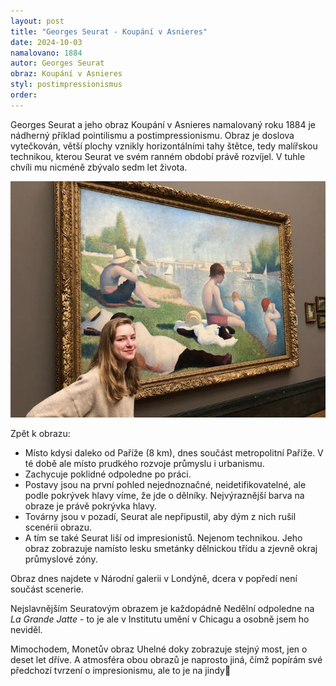 ```yaml
---
layout: post
title: "Georges Seurat - Koupání v Asnieres"
date: 2024-10-03
namalovano: 1884
autor: Georges Seurat
obraz: Koupání v Asnieres 
styl: postimpressionismus
order: 
---
```


Georges Seurat a jeho obraz  Koupání v Asnieres namalovaný roku 1884 je nádherný příklad pointilismu a postimpressionismu. Obraz je doslova vytečkován, větší plochy vznikly horizontálními tahy štětce, tedy malířskou technikou, kterou Seurat ve svém ranném období právě rozvíjel. V tuhle chvíli mu nicméně zbývalo sedm let života. 

![Georges Seurat a jeho obraz  Koupání v Asnieres](/assets/obrazy/IMG_2754.jpeg)

Zpět k obrazu: 

- Místo kdysi daleko od Paříže (8 km), dnes součást metropolitní Paříže. V té době ale místo prudkého rozvoje průmyslu i urbanismu. 
- Zachycuje poklidné odpoledne po práci. 
- Postavy jsou na první pohled nejednoznačné, neidetifikovatelné, ale podle pokrývek hlavy víme, že jde o dělníky. Nejvýraznější barva na obraze je právě pokrývka hlavy. 
- Továrny jsou v pozadí, Seurat ale nepřipustil, aby dým z nich rušil scenérii obrazu. 
- A tím se také Seurat liší od impresionistů. Nejenom technikou. Jeho obraz zobrazuje namísto lesku smetánky dělnickou třídu a zjevně okraj průmyslové zóny. 

Obraz dnes najdete v Národní galerii v Londýně, dcera v popředí není součást scenerie. 

Nejslavnějším Seuratovým obrazem je každopádně Nedělní odpoledne na *La Grande Jatte* - to je ale v Institutu umění v Chicagu a osobně jsem ho neviděl. 

Mimochodem, Monetův obraz Uhelné doky zobrazuje stejný most, jen o deset let dříve. A atmosféra obou obrazů je naprosto jiná, čímž popírám své předchozí tvrzení o impresionismu, ale to je na jindy🙂